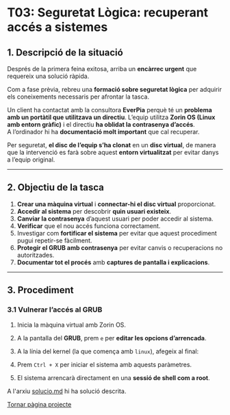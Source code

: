 # T03: Seguretat Lògica: recuperant accés a sistemes

## 1. Descripció de la situació

Després de la primera feina exitosa, arriba un **encàrrec urgent** que requereix una solució ràpida.

Com a fase prèvia, rebreu una **formació sobre seguretat lògica** per adquirir els coneixements necessaris per afrontar la tasca.

Un client ha contactat amb la consultora **EverPia** perquè té un **problema amb un portàtil que utilitzava un directiu**. L’equip utilitza **Zorin OS (Linux amb entorn gràfic)** i el directiu **ha oblidat la contrasenya d’accés**.  
A l’ordinador hi ha **documentació molt important** que cal recuperar.

Per seguretat, **el disc de l’equip s’ha clonat** en un **disc virtual**, de manera que la intervenció es farà sobre aquest **entorn virtualitzat** per evitar danys a l’equip original.

---

## 2. Objectiu de la tasca

1. **Crear una màquina virtual** i **connectar-hi el disc virtual** proporcionat.  
2. **Accedir al sistema** per descobrir **quin usuari existeix**.  
3. **Canviar la contrasenya** d’aquest usuari per poder accedir al sistema.  
4. **Verificar** que el nou accés funciona correctament.  
5. Investigar com **fortificar el sistema** per evitar que aquest procediment pugui repetir-se fàcilment.  
6. **Protegir el GRUB amb contrasenya** per evitar canvis o recuperacions no autoritzades.  
7. **Documentar tot el procés** amb **captures de pantalla i explicacions**.

---

## 3. Procediment

### 3.1 Vulnerar l’accés al GRUB

1. Inicia la màquina virtual amb Zorin OS.  
2. A la pantalla del **GRUB**, prem `e` per **editar les opcions d’arrencada**.  
3. A la línia del kernel (la que comença amb `linux`), afegeix al final:

4. Prem `Ctrl + X` per iniciar el sistema amb aquests paràmetres.  
5. El sistema arrencarà directament en una **sessió de shell com a root**.

A l'arxiu [solucio.md](solucio.md) hi ha solució descrita.

[Tornar pàgina projecte](../README.md)
